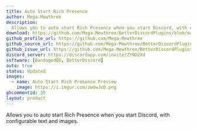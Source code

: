 ```yaml
---
title: Auto Start Rich Presence
author: Mega-Mewthree
description:
  Allows you to auto start Rich Presence when you start Discord, with configurable text and images.
download: https://github.com/Mega-Mewthree/BetterDiscordPlugins/blob/master/Plugins/AutoStartRichPresence/AutoStartRichPresence.plugin.js
github_profile_url: https://github.com/Mega-Mewthree
github_source_url: https://github.com/Mega-Mewthree/BetterDiscordPlugins/blob/master/Plugins/AutoStartRichPresence/AutoStartRichPresence.plugin.js
github_issue_url: https://github.com/Mega-Mewthree/BetterDiscordPlugins/issues/
discord_server: https://discordapp.com/invite/ZYND2Xd
software: [BandagedBD, BetterDiscord]
auto: true
status: Updated
images:
  - name: Auto Start Rich Presence Preview
    image: https://i.imgur.com/zwUwJuD.png
ghcommentid: 35
layout: product
---
```

Allows you to auto start Rich Presence when you start Discord, with configurable text and images.